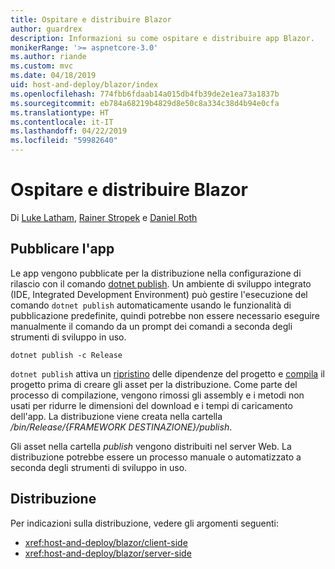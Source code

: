 ```yaml
---
title: Ospitare e distribuire Blazor
author: guardrex
description: Informazioni su come ospitare e distribuire app Blazor.
monikerRange: '>= aspnetcore-3.0'
ms.author: riande
ms.custom: mvc
ms.date: 04/18/2019
uid: host-and-deploy/blazor/index
ms.openlocfilehash: 774fbb6fdaab14a015db4fb39de2e1ea73a1837b
ms.sourcegitcommit: eb784a68219b4829d8e50c8a334c38d4b94e0cfa
ms.translationtype: HT
ms.contentlocale: it-IT
ms.lasthandoff: 04/22/2019
ms.locfileid: "59982640"
---
```

# <a name="host-and-deploy-blazor"></a>Ospitare e distribuire Blazor

Di [Luke Latham](https://github.com/guardrex), [Rainer Stropek](https://www.timecockpit.com) e [Daniel Roth](https://github.com/danroth27)

## <a name="publish-the-app"></a>Pubblicare l'app

Le app vengono pubblicate per la distribuzione nella configurazione di rilascio con il comando [dotnet publish](/dotnet/core/tools/dotnet-publish). Un ambiente di sviluppo integrato (IDE, Integrated Development Environment) può gestire l'esecuzione del comando `dotnet publish` automaticamente usando le funzionalità di pubblicazione predefinite, quindi potrebbe non essere necessario eseguire manualmente il comando da un prompt dei comandi a seconda degli strumenti di sviluppo in uso.

```console
dotnet publish -c Release
```

`dotnet publish` attiva un [ripristino](/dotnet/core/tools/dotnet-restore) delle dipendenze del progetto e [compila](/dotnet/core/tools/dotnet-build) il progetto prima di creare gli asset per la distribuzione. Come parte del processo di compilazione, vengono rimossi gli assembly e i metodi non usati per ridurre le dimensioni del download e i tempi di caricamento dell'app. La distribuzione viene creata nella cartella */bin/Release/{FRAMEWORK DESTINAZIONE}/publish*.

Gli asset nella cartella *publish* vengono distribuiti nel server Web. La distribuzione potrebbe essere un processo manuale o automatizzato a seconda degli strumenti di sviluppo in uso.

## <a name="deployment"></a>Distribuzione

Per indicazioni sulla distribuzione, vedere gli argomenti seguenti:

* <xref:host-and-deploy/blazor/client-side>
* <xref:host-and-deploy/blazor/server-side>
